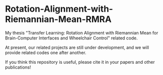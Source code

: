 # Rotation-Alignment-with-Riemannian-Mean-RMRA
My thesis "Transfer Learning: Rotation Alignment with Riemannian Mean for Brain-Computer Interfaces and Wheelchair Control" related code.

At present, our related projects are still under development, and we will provide related codes one after another.

If you think this repository is useful, please cite it in your papers and other publications!
